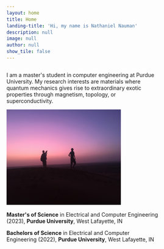 ```yaml
---
layout: home
title: Home
landing-title: 'Hi, my name is Nathaniel Nauman'
description: null
image: null
author: null
show_tile: false
---
```


<html>
<head>
<meta name="viewport" content="width=device-width, initial-scale=1">
<style>
* {
  box-sizing: border-box;
}

/* Create two unequal columns that floats next to each other */
.column {
  float: left;
  padding: 10px;
  /* height: 300px; Should be removed. Only for demonstration */
}

.left {
  width: 70%;
}

.right {
  width: 30%;
}

/* Clear floats after the columns */
.row:after {
  content: "";
  display: table;
  clear: both;
}
</style>
</head>
<body>

<div class="row">
  <div class="column left">
    <p>I am a master's student in computer engineering at Purdue University. My research interests are materials where quantum mechanics gives rise to extraordinary exotic properties through magnetism, topology, or superconductivity.</p>
  </div>
  <div class="column right">
    <img src="assets/images/sunset.jpg" alt="Nathaniel Nauman" width="300" height="250"> 
  </div>
</div>

</body>
</html>

**Master's of Science** in Electrical and Computer Engineering (2023), **Purdue University**, West Lafayette, IN

**Bachelors of Science** in Electrical and Computer Engineering (2022), **Purdue University**, West Lafayette, IN
